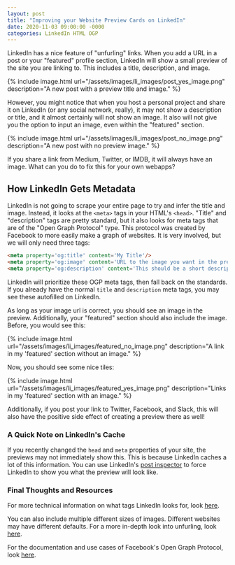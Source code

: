 ```yaml
---
layout: post
title: "Improving your Website Preview Cards on LinkedIn"
date: 2020-11-03 09:00:00 -0000
categories: LinkedIn HTML OGP 
---
```


LinkedIn has a nice feature of "unfurling" links. When you add a URL in a post or your "featured" profile section, LinkedIn will show a small preview of the site you are linking to. This includes a title, description, and image. 

{% include image.html url="/assets/images/li_images/post_yes_image.png" description="A new post with a preview title and image." %}

However, you might notice that when you host a personal project and share it on LinkedIn (or any social network, really), it may not show a description or title, and it almost certainly will not show an image. It also will not give you the option to input an image, even within the "featured" section.

{% include image.html url="/assets/images/li_images/post_no_image.png" description="A new post with no preview image." %}

If you share a link from Medium, Twitter, or IMDB, it will always have an image. What can you do to fix this for your own webapps?

## How LinkedIn Gets Metadata

LinkedIn is not going to scrape your entire page to try and infer the title and image. Instead, it looks at the `<meta>` tags in your HTML's `<head>`. "Title" and "description" tags are pretty standard, but it also looks for meta tags that are of the "Open Graph Protocol" type. This protocol was created by Facebook to more easily make a graph of websites. It is very involved, but we will only need three tags:

```html
<meta property='og:title' content='My Title'/>
<meta property='og:image' content='URL to the image you want in the preview'/>
<meta property='og:description' content='This should be a short description'/>
```

LinkedIn will prioritize these OGP meta tags, then fall back on the standards. If you already have the normal `title` and `description` meta tags, you may see these autofilled on LinkedIn. 

As long as your image url is correct, you should see an image in the preview. Additionally, your "featured" section should also include the image. Before, you would see this:

{% include image.html url="/assets/images/li_images/featured_no_image.png" description="A link in my 'featured' section without an image." %}

Now, you should see some nice tiles:

{% include image.html url="/assets/images/li_images/featured_yes_image.png" description="Links in my 'featured' section with an image." %}

Additionally, if you post your link to Twitter, Facebook, and Slack, this will also have the positive side effect of creating a preview there as well!

### A Quick Note on LinkedIn's Cache

If you recently changed the `head` and `meta` properties of your site, the previews may not immediately show this. This is because LinkedIn caches a lot of this information. You can use LinkedIn's [post inspector](https://www.linkedin.com/post-inspector/) to force LinkedIn to show you what the preview will look like.

### Final Thoughts and Resources

For more technical information on what tags LinkedIn looks for, look [here](https://www.linkedin.com/help/linkedin/answer/46687).

You can also include multiple different sizes of images. Different websites may have different defaults. For a more in-depth look into unfurling, look [here](https://medium.com/slack-developer-blog/everything-you-ever-wanted-to-know-about-unfurling-but-were-afraid-to-ask-or-how-to-make-your-e64b4bb9254).

For the documentation and use cases of Facebook's Open Graph Protocol, look [here](https://opengraphprotocol.org/).